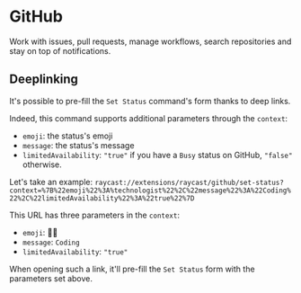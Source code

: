 # GitHub

Work with issues, pull requests, manage workflows, search repositories and stay on top of notifications.

## Deeplinking

It's possible to pre-fill the `Set Status` command's form thanks to deep links.

Indeed, this command supports additional parameters through the `context`:

- `emoji`: the status's emoji
- `message`: the status's message
- `limitedAvailability`: `"true"` if you have a `Busy` status on GitHub, `"false"` otherwise.

Let's take an example: `raycast://extensions/raycast/github/set-status?context=%7B%22emoji%22%3A%technologist%22%2C%22message%22%3A%22Coding%22%2C%22limitedAvailability%22%3A%22true%22%7D`

This URL has three parameters in the `context`:
- `emoji`: 🧑‍💻
- `message`: `Coding`
- `limitedAvailability`: `"true"`

When opening such a link, it'll pre-fill the `Set Status` form with the parameters set above.
